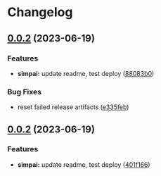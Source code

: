 # Changelog

## [0.0.2](https://github.com/bass-dandy/simpai/compare/simpai-v0.0.1...simpai@0.0.2) (2023-06-19)


### Features

* **simpai:** update readme, test deploy ([88083b0](https://github.com/bass-dandy/simpai/commit/88083b0dcc50fee12c034773dab1e6836788b296))


### Bug Fixes

* reset failed release artifacts ([e335feb](https://github.com/bass-dandy/simpai/commit/e335feba38c38bff4d89425e78fdcd7656c8dff8))

## [0.0.2](https://github.com/bass-dandy/simpai/compare/simpai-v0.0.1...simpai@0.0.2) (2023-06-19)


### Features

* **simpai:** update readme, test deploy ([401f166](https://github.com/bass-dandy/simpai/commit/401f166dbf7e65cff9d36c4b1fc93f924621277f))

